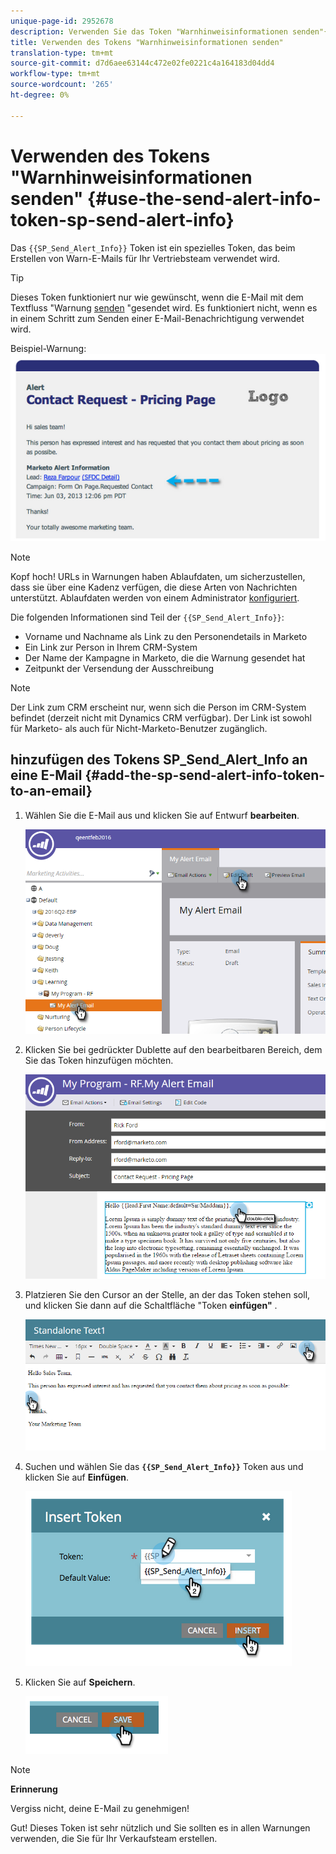 ```yaml
---
unique-page-id: 2952678
description: Verwenden Sie das Token "Warnhinweisinformationen senden"{SP_Send_Alert_Info} - "Marketing to Docs"- Produktdokumentation
title: Verwenden des Tokens "Warnhinweisinformationen senden"
translation-type: tm+mt
source-git-commit: d7d6aee63144c472e02fe0221c4a164183d04dd4
workflow-type: tm+mt
source-wordcount: '265'
ht-degree: 0%

---
```



# Verwenden des Tokens &quot;Warnhinweisinformationen senden&quot; {#use-the-send-alert-info-token-sp-send-alert-info}

Das `{{SP_Send_Alert_Info}}` Token ist ein spezielles Token, das beim Erstellen von Warn-E-Mails für Ihr Vertriebsteam verwendet wird.

>[!TIP]
>
>Dieses Token funktioniert nur wie gewünscht, wenn die E-Mail mit dem Textfluss &quot;Warnung [senden](../../../../product-docs/core-marketo-concepts/smart-campaigns/flow-actions/send-alert.md) &quot;gesendet wird. Es funktioniert nicht, wenn es in einem Schritt zum Senden einer E-Mail-Benachrichtigung verwendet wird.

Beispiel-Warnung:   ![](assets/image2014-9-25-15-3a17-3a58.png)

>[!NOTE]
>
>Kopf hoch! URLs in Warnungen haben Ablaufdaten, um sicherzustellen, dass sie über eine Kadenz verfügen, die diese Arten von Nachrichten unterstützt. Ablaufdaten werden von einem Administrator [konfiguriert](../../../../product-docs/administration/settings/edit-link-expiration-in-reports-and-alerts.md).

Die folgenden Informationen sind Teil der `{{SP_Send_Alert_Info}}`:

* Vorname und Nachname als Link zu den Personendetails in Marketo
* Ein Link zur Person in Ihrem CRM-System
* Der Name der Kampagne in Marketo, die die Warnung gesendet hat
* Zeitpunkt der Versendung der Ausschreibung

>[!NOTE]
>
>Der Link zum CRM erscheint nur, wenn sich die Person im CRM-System befindet (derzeit nicht mit Dynamics CRM verfügbar). Der Link ist sowohl für Marketo- als auch für Nicht-Marketo-Benutzer zugänglich.

## hinzufügen des Tokens SP_Send_Alert_Info an eine E-Mail {#add-the-sp-send-alert-info-token-to-an-email}

1. Wählen Sie die E-Mail aus und klicken Sie auf Entwurf **bearbeiten**.

   ![](assets/one-3.png)

1. Klicken Sie bei gedrückter Dublette auf den bearbeitbaren Bereich, dem Sie das Token hinzufügen möchten.

   ![](assets/two-3.png)

1. Platzieren Sie den Cursor an der Stelle, an der das Token stehen soll, und klicken Sie dann auf die Schaltfläche &quot;Token **einfügen&quot;** .

   ![](assets/three-3.png)

1. Suchen und wählen Sie das **`{{SP_Send_Alert_Info}}`** Token aus und klicken Sie auf **Einfügen**.

   ![](assets/image2014-9-25-15-3a19-3a11.png)

1. Klicken Sie auf **Speichern**.

   ![](assets/image2014-9-25-15-3a19-3a24.png)

>[!NOTE]
>
>**Erinnerung**
>
>Vergiss nicht, deine E-Mail zu genehmigen!

Gut! Dieses Token ist sehr nützlich und Sie sollten es in allen Warnungen verwenden, die Sie für Ihr Verkaufsteam erstellen.